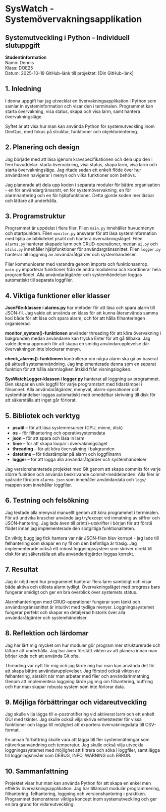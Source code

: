 # SysWatch - Systemövervakningsapplikation

## Systemutveckling i Python – Individuell slutuppgift

**Studentinformation**  
Namn: Dennis  
Klass: DOE25  
Datum: 2025-10-19
GitHub-länk till projektet: [Din GitHub-länk]

## 1. Inledning

I denna uppgift har jag utvecklat en övervakningsapplikation i Python som samlar in systeminformation och visar den i terminalen. Programmet kan starta övervakning, visa status, skapa och visa larm, samt hantera övervakningsläge.

Syftet är att visa hur man kan använda Python för systemutveckling inom DevOps, med fokus på struktur, funktioner och objektorientering.

## 2. Planering och design

Jag började med att läsa igenom kravspecifikationen och dela upp den i fem huvuddelar: starta övervakning, visa status, skapa larm, visa larm och starta övervakningsläge. Jag ritade sedan ett enkelt flöde över hur användaren navigerar i menyn och vilka funktioner som behövs.

Jag planerade att dela upp koden i separata moduler för bättre organisation - en för användargränssnitt, en för systemövervakning, en för alarmhantering och en för hjälpfunktioner. Detta gjorde koden mer läsbar och lättare att underhålla.

## 3. Programstruktur

Programmet är uppdelat i flera filer. Filen `main.py` innehåller huvudmenyn och startpunkten. Filen `monitor.py` ansvarar för att läsa systeminformation med hjälp av biblioteket psutil och hantera övervakningsläget. Filen `alarms.py` hanterar skapade larm och CRUD-operationer, medan `ui.py` och `utils.py` innehåller hjälpfunktioner för användargränssnittet. Filen `logger.py` hanterar all loggning av användaråtgärder och systemhändelser.

Filer kommunicerar med varandra genom imports och funktionsanrop. `main.py` importerar funktioner från de andra modulerna och koordinerar hela programflödet. Alla användaråtgärder och systemhändelser loggas automatiskt till separata loggfiler.

## 4. Viktiga funktioner eller klasser

**JsonFile-klassen i alarms.py** har metoder för att läsa och spara alarm till JSON-fil. Jag valde att använda en klass för att kunna återanvända samma kod både för att läsa och spara alarm, och för att hålla filhanteringen organiserad.

**monitor_system()-funktionen** använder threading för att köra övervakning i bakgrunden medan användaren kan trycka Enter för att gå tillbaka. Jag valde denna approach för att skapa en smidig användarupplevelse där övervakningen inte blockerar menyn.

**check_alarms()-funktionen** kontrollerar om några alarm ska gå av baserat på aktuell systemanvändning. Jag implementerade denna som en separat funktion för att hålla alarmlogiken åtskild från visningslogiken.

**SysWatchLogger-klassen i logger.py** hanterar all loggning av programmet. Den skapar en unik loggfil för varje programstart med tidsstämpel i filnamnet. Alla användaråtgärder, menyval, alarm-operationer och systemhändelser loggas automatiskt med omedelbar skrivning till disk för att säkerställa att inget går förlorat.

## 5. Bibliotek och verktyg

- **psutil** – för att läsa systemresurser (CPU, minne, disk)
- **os** – för filhantering och operativsystemsdata
- **json** – för att spara och läsa in larm
- **time** – för att skapa loopar i övervakningsläget
- **threading** – för att köra övervakning i bakgrunden
- **datetime** – för tidsstämplar på alarm och loggfilnamn
- **logger** – för att logga alla användaråtgärder och systemhändelser

Jag versionshanterade projektet med Git genom att skapa commits för varje större funktion och använda beskrivande commit-meddelanden. Alla filer är spårade förutom `alarms.json` som innehåller användardata och `logs/` mappen som innehåller loggfiler.

## 6. Testning och felsökning

Jag testade alla menyval manuellt genom att köra programmet i terminalen. För att undvika krascher använde jag try/except vid inmatning av siffror och JSON-hantering. Jag lade även till print()-utskrifter i början för att förstå flödet innan jag implementerade den slutgiltiga funktionaliteten.

En viktig bugg jag fick hantera var när JSON-filen blev korrupt - jag lade till felhantering som skapar en ny fil om den befintliga är trasig. Jag implementerade också ett robust loggningssystem som skriver direkt till disk för att säkerställa att alla användaråtgärder loggas korrekt.

## 7. Resultat

Jag är nöjd med hur programmet hanterar flera larm samtidigt och visar både aktiva och utlösta alarm tydligt. Övervakningsläget med progress bars fungerar smidigt och ger en bra överblick över systemets status.

Alarmhanteringen med CRUD-operationer fungerar som tänkt och användargränssnittet är intuitivt med tydliga menyer. Loggningssystemet fungerar perfekt och skapar en detaljerad historik över alla användaråtgärder och systemhändelser.

## 8. Reflektion och lärdomar

Jag har lärt mig mycket om hur moduler gör program mer strukturerade och lättare att underhålla. Jag har även förstått vikten av att planera innan man börjar koda och att använda Git ofta.

Threading var nytt för mig och jag lärde mig hur man kan använda det för att skapa bättre användarupplevelser. Jag förstod också vikten av felhantering, särskilt när man arbetar med filer och användarinmatning. Genom att implementera loggning lärde jag mig om filhantering, buffring och hur man skapar robusta system som inte förlorar data.

## 9. Möjliga förbättringar och vidareutveckling

Jag skulle vilja lägga till e-postnotifiering vid aktiverat larm och ett enkelt GUI med tkinter. Jag skulle också vilja skriva enhetstester för vissa funktioner och lägga till möjlighet att exportera övervakningsdata till CSV-format.

En annan förbättring skulle vara att lägga till fler systemmätningar som nätverksanvändning och temperatur. Jag skulle också vilja utveckla loggningssystemet med möjlighet att filtrera och söka i loggfiler, samt lägga till loggningsnivåer som DEBUG, INFO, WARNING och ERROR.

## 10. Sammanfattning

Projektet visar hur man kan använda Python för att skapa en enkel men effektiv övervakningsapplikation. Jag har tillämpat modulär programmering, filhantering, felhantering, loggning och versionshantering i praktiken. Programmet demonstrerar viktiga koncept inom systemutveckling och ger en bra grund för vidareutveckling.
